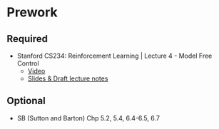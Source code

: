 Prework
======

Required
------

- Stanford CS234: Reinforcement Learning | Lecture 4 - Model Free Control
    + [Video](https://www.youtube.com/watch?v=j080VBVGkfQ&list=PLoROMvodv4rOSOPzutgyCTapiGlY2Nd8u&index=4)
    + [Slides & Draft lecture notes](http://web.stanford.edu/class/cs234/schedule.html)


Optional
------

- SB (Sutton and Barton) Chp 5.2, 5.4, 6.4-6.5, 6.7